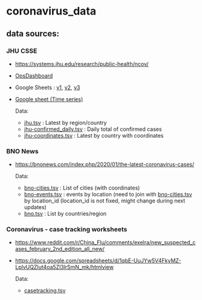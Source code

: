 
# coronavirus_data

## data sources:

### JHU CSSE

- https://systems.jhu.edu/research/public-health/ncov/
- [OpsDashboard](https://gisanddata.maps.arcgis.com/apps/opsdashboard/index.html#/bda7594740fd40299423467b48e9ecf6)
- Google Sheets :
[v1](https://docs.google.com/spreadsheets/d/169AP3oaJZSMTquxtrkgFYMSp4gTApLTTWqo25qCpjL0/htmlview?usp=sharing&sle=true#), [v2](https://docs.google.com/spreadsheets/d/1yZv9w9zRKwrGTaR-YzmAqMefw4wMlaXocejdxZaTs6w/htmlview?usp=sharing&sle=true#), [v3](https://docs.google.com/spreadsheets/d/1wQVypefm946ch4XDp37uZ-wartW4V7ILdg-qYiDXUHM/htmlview?usp=sharing&sle=tru#e)
- [Google sheet (Time series)](https://docs.google.com/spreadsheets/d/1UF2pSkFTURko2OvfHWWlFpDFAr1UxCBA4JLwlSP6KFo/htmlview?usp=sharing&sle=true#)

	Data:

	* [jhu.tsv](data/jhu.tsv) : Latest by region/country
	* [jhu-confirmed_daily.tsv](data/jhu-confirmed_daily.tsv) : Daily total of confirmed cases
	* [jhu-coordinates.tsv](data/jhu-coordinates.tsv) : Latest by country with coordinates





### BNO News

- https://bnonews.com/index.php/2020/01/the-latest-coronavirus-cases/

	Data:

	* [bno-cities.tsv](data/bno-cities.tsv) : List of cities (with coordinates)
	* [bno-events.tsv](data/bno-events.tsv) : events by location (need to join with [bno-cities.tsv](data/bno-cities.tsv) by location_id (location_id is not fixed, might change during next updates)
	* [bno.tsv](data/bno.tsv) : List by countries/region





### Coronavirus - case tracking worksheets

- https://www.reddit.com/r/China_Flu/comments/exelra/new_suspected_cases_february_2nd_edition_all_new/
- https://docs.google.com/spreadsheets/d/1qbE-UuJYw5V4FkyMZ-LplvUQZlut4oa5Zl3lrSmN_mk/htmlview

	Data:

	* [casetracking.tsv](data/casetracking.tsv)

